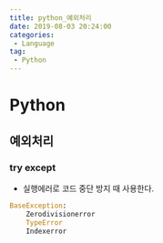 ```yaml
---
title: python_예외처리
date: 2019-08-03 20:24:00
categories:
 - Language
tag:
 - Python
---
```


# Python

## 예외처리

### try except

- 실행에러로 코드 중단 방지 때 사용한다.





```python
BaseException:
    Zerodivisionerror
    TypeError
    Indexerror
```

